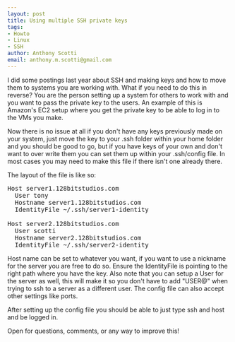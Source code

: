 ```yaml
--- 
layout: post
title: Using multiple SSH private keys
tags: 
- Howto
- Linux
- SSH
author: Anthony Scotti
email: anthony.m.scotti@gmail.com
---
```

I did some postings last year about SSH and making keys and how to move them to systems you are working with. What if you need to do this in reverse? You are the person setting up a system for others to work with and you want to pass the private key to the users. An example of this is Amazon's EC2 setup where you get the private key to be able to log in to the VMs you make.

Now there is no issue at all if you don't have any keys previously made on your system, just move the key to your .ssh folder within your home folder and you should be good to go, but if you have keys of your own and don't want to over write them you can set them up within your .ssh/config file. In most cases you may need to make this file if there isn't one already there.

The layout of the file is like so:

<pre>
Host server1.128bitstudios.com
  User tony
  Hostname server1.128bitstudios.com
  IdentityFile ~/.ssh/server1-identity

Host server2.128bitstudios.com
  User scotti
  Hostname server2.128bitstudios.com
  IdentityFile ~/.ssh/server2-identity
</pre>

Host name can be set to whatever you want, if you want to use a nickname for the server you are free to do so. Ensure the IdentityFile is pointing to the right path where you have the key. Also note that you can setup a User for the server as well, this will make it so you don't have to add "USER@" when trying to ssh to a server as a different user. The config file can also accept other settings like ports.

After setting up the config file you should be able to just type ssh  and host and be logged in.

Open for questions, comments, or any way to improve this!
